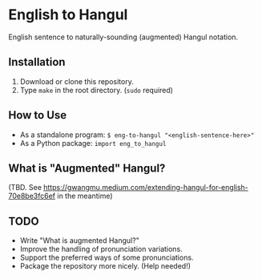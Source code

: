 # English to Hangul

English sentence to naturally-sounding (augmented) Hangul notation.

  
## Installation
 
1. Download or clone this repository.
2. Type `make` in the root directory. (`sudo` required)

## How to Use

 * As a standalone program: `$ eng-to-hangul "<english-sentence-here>"`
 * As a Python package: `import eng_to_hangul`

## What is "Augmented" Hangul?

(TBD. See https://gwangmu.medium.com/extending-hangul-for-english-70e8be3fc6ef in the meantime)

## TODO

 - Write "What is augmented Hangul?"
 - Improve the handling of pronunciation variations.
 - Support the preferred ways of some pronunciations.
 - Package the repository more nicely. (Help needed!)
